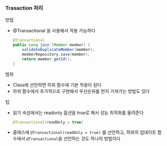 ### Trasaction 처리
방법
- @Transactional 을 사용해서 적용 가능하다
    ~~~java
    @Transactional
    public Long join (Member member) {
        validateDuplicateMember(member);
        memberRepository.save(member);
        return member.getId();
    }
    ~~~

범위
- Class에 선언하면 하위 함수에 기본 적용이 된다
- 하위 함수에서 추가적으로 구현해서 우선순위를 먼저 가져가는 방법도 있다

팁
- 읽기 속성에서는 readonly 옵션을 true로 해서 성능 최적화를 올려준다
    ~~~java
    @Transactional(readOnly = true)
    ~~~
- 클래스에 `@Transactional(readOnly = true)` 를 선언하고, 하위의 업데이트 함수에서 `@Transactional`을 선언하는 것도 하나의 방법이다
